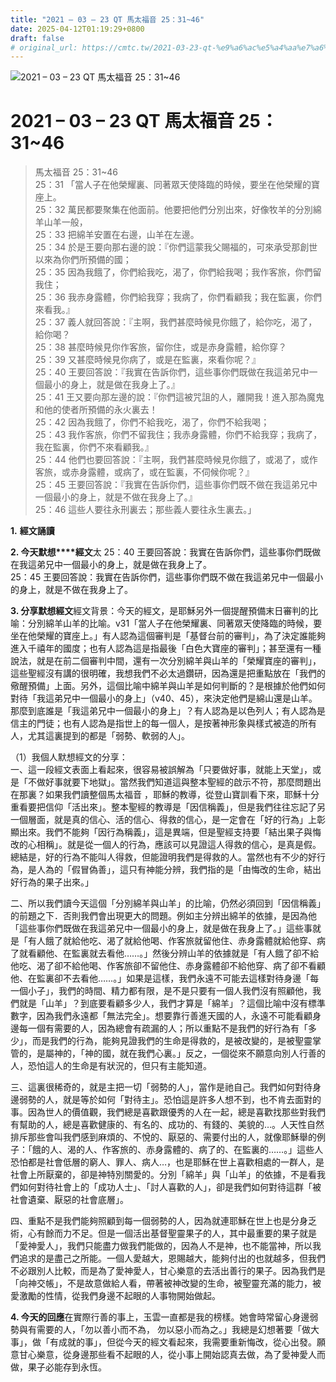 ```yaml
---
title: "2021 – 03 – 23 QT 馬太福音 25：31~46"
date: 2025-04-12T01:19:29+0800
draft: false
# original_url: https://cmtc.tw/2021-03-23-qt-%e9%a6%ac%e5%a4%aa%e7%a6%8f%e9%9f%b3-25%ef%bc%9a3146
---
```


![2021 – 03 – 23 QT 馬太福音 25：31\~46](/images/qt.jpg   "2021 – 03 – 23 QT 馬太福音 25：31\~46")

# 2021 – 03 – 23 QT 馬太福音 25：31\~46

> 馬太福音 25：31\~46  
> 25：31 「當人子在他榮耀裏、同著眾天使降臨的時候，要坐在他榮耀的寶座上。  
> 25：32 萬民都要聚集在他面前。他要把他們分別出來，好像牧羊的分別綿羊山羊一般，  
> 25：33 把綿羊安置在右邊，山羊在左邊。  
> 25：34 於是王要向那右邊的說：『你們這蒙我父賜福的，可來承受那創世以來為你們所預備的國；  
> 25：35 因為我餓了，你們給我吃，渴了，你們給我喝；我作客旅，你們留我住；  
> 25：36 我赤身露體，你們給我穿；我病了，你們看顧我；我在監裏，你們來看我。』  
> 25：37 義人就回答說：『主啊，我們甚麼時候見你餓了，給你吃，渴了，給你喝？  
> 25：38 甚麼時候見你作客旅，留你住，或是赤身露體，給你穿？  
> 25：39 又甚麼時候見你病了，或是在監裏，來看你呢？』  
> 25：40 王要回答說：『我實在告訴你們，這些事你們既做在我這弟兄中一個最小的身上，就是做在我身上了。』  
> 25：41 王又要向那左邊的說：『你們這被咒詛的人，離開我！進入那為魔鬼和他的使者所預備的永火裏去！  
> 25：42 因為我餓了，你們不給我吃，渴了，你們不給我喝；  
> 25：43 我作客旅，你們不留我住；我赤身露體，你們不給我穿；我病了，我在監裏，你們不來看顧我。』  
> 25：44 他們也要回答說：『主啊，我們甚麼時候見你餓了，或渴了，或作客旅，或赤身露體，或病了，或在監裏，不伺候你呢？』  
> 25：45 王要回答說：『我實在告訴你們，這些事你們既不做在我這弟兄中一個最小的身上，就是不做在我身上了。』  
> 25：46 這些人要往永刑裏去；那些義人要往永生裏去。」

**1.** **經文誦讀**

**2. 今天默想****經文**太 25：40 王要回答說：我實在告訴你們，這些事你們既做在我這弟兄中一個最小的身上，就是做在我身上了。  
25：45 王要回答說：我實在告訴你們，這些事你們既不做在我這弟兄中一個最小的身上，就是不做在我身上了。

**3. 分享默想經文**經文背景：今天的經文，是耶穌另外一個提醒預備末日審判的比喻：分別綿羊山羊的比喻。v31「當人子在他榮耀裏、同著眾天使降臨的時候，要坐在他榮耀的寶座上。」有人認為這個審判是「基督台前的審判」，為了決定誰能夠進入千禧年的國度；也有人認為這是指最後「白色大寶座的審判」；甚至還有一種說法，就是在前二個審判中間，還有一次分別綿羊與山羊的「榮耀寶座的審判」，這些聖經沒有講的很明確，我想我們不必太過鑽研，因為還是把重點放在「我們的儆醒預備」上面。另外，這個比喻中綿羊與山羊是如何判斷的？是根據於他們如何對待「我這弟兄中一個最小的身上」（v40、45），來決定他們是綿山還是山羊。那麼到底誰是「我這弟兄中一個最小的身上」？有人認為是以色列人；有人認為是信主的門徒；也有人認為是指世上的每一個人，是按著神形象與樣式被造的所有人，尤其這裏提到的都是「弱勢、軟弱的人」。

（1）我個人默想經文的分享：  
一、這一段經文表面上看起來，很容易被誤解為「只要做好事，就能上天堂」，或是「不做好事就要下地獄」。當然我們知道這與整本聖經的啟示不符，那麼問題出在那裏？如果我們讀整個馬太福音 ，耶穌的教導，從登山寶訓看下來，耶穌十分重看要把信仰「活出來」。整本聖經的教導是「因信稱義」，但是我們往往忘記了另一個層面，就是真的信心、活的信心、得救的信心，是一定會在「好的行為」上彰顯出來。我們不能夠「因行為稱義」，這是異端，但是聖經支持要「結出果子與悔改的心相稱」。就是從一個人的行為，應該可以見證這人得救的信心，是真是假。總結是，好的行為不能叫人得救，但能證明我們是得救的人。當然也有不少的好行為，是人為的「假冒偽善」，這只有神能分辨，我們指的是「由悔改的生命，結出好行為的果子出來。」

二、所以我們讀今天這個「分別綿羊與山羊」的比喻，仍然必須回到「因信稱義」的前題之下．否則我們會出現更大的問題。例如主分辨出綿羊的依據，是因為他「這些事你們既做在我這弟兄中一個最小的身上，就是做在我身上了。」這些事就是「有人餓了就給他吃、渴了就給他喝、作客旅就留他住、赤身露體就給他穿、病了就看顧他、在監裏就去看他……。」然後分辨山羊的依據就是「有人餓了卻不給他吃、渴了卻不給他喝、作客旅卻不留他住、赤身露體卻不給他穿、病了卻不看顧他、在監裏卻不去看他……。」如果是這樣，我們永遠不可能去這樣對待身邊「每一個小子」，我們的時間、精力都有限，是不是只要有一個人我們沒有照顧他，我們就是「山羊」？到底要看顧多少人，我們才算是「綿羊」？這個比喻中沒有標準數字，因為我們永遠都「無法完全」。想要靠行善進天國的人，永遠不可能看顧身邊每一個有需要的人，因為總會有疏漏的人；所以重點不是我們的好行為有「多少」，而是我們的行為，能夠見證我們的生命是得救的，是被改變的，是被聖靈掌管的，是屬神的，「神的國，就在我們心裏。」反之，一個從來不願意向別人行善的人，恐怕這人的生命是有狀況的，但只有主能知道。

三、這裏很稀奇的，就是主把一切「弱勢的人」，當作是祂自己。我們如何對待身邊弱勢的人，就是等於如何「對待主」。恐怕這是許多人想不到，也不肯去面對的事。因為世人的價值觀，我們總是喜歡跟優秀的人在一起，總是喜歡找那些對我們有幫助的人，總是喜歡健康的、有名的、成功的、有錢的、美貌的…。人天性自然排斥那些會叫我們感到麻煩的、不悅的、厭惡的、需要付出的人，就像耶穌舉的例子：「餓的人、渴的人、作客旅的、赤身露體的、病了的、在監裏的……。」這些人恐怕都是社會低層的窮人、罪人、病人…，也是耶穌在世上喜歡相處的一群人，是社會上所厭棄的，卻是神特別關愛的。分別「綿羊」與「山羊」的依據，不是看我們如何對待社會上的「成功人士」、「討人喜歡的人」，卻是我們如何對待這群「被社會遺棄、厭惡的社會底層」。

四、重點不是我們能夠照顧到每一個弱勢的人，因為就連耶穌在世上也是分身乏術，心有餘而力不足。但是一個活出基督聖靈果子的人，其中最重要的果子就是「愛神愛人」，我們只能盡力做我們能做的，因為人不是神，也不能當神，所以我們追求的是盡己之所能。一個人愛越大，恩賜越大，能夠付出的也就越多，但我們不必跟別人比較，而是為了愛神愛人，甘心樂意的去活出善行的果子。因為我們是「向神交帳」，不是故意做給人看，帶著被神改變的生命，被聖靈充滿的能力，被愛激勵的性情，從我們身邊不起眼的人事物開始做起。

**4. 今天的回應**在實際行善的事上，玉雲一直都是我的榜樣。她會時常留心身邊弱勢與有需要的人，「勿以善小而不為， 勿以惡小而為之。」我總是幻想著要「做大事」，做「有成就的事」，但從今天的經文看起來，我需要重新悔改，從心出發。願意甘心樂意，從身邊那些看不起眼的人，從小事上開始認真去做，為了愛神愛人而做，果子必能存到永恆。